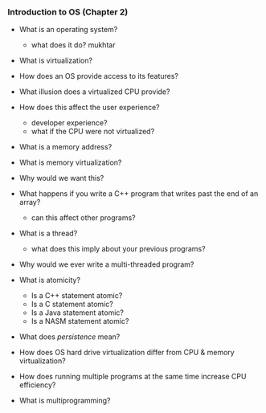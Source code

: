 ### Introduction to OS (Chapter 2)

* What is an operating system?
  * what does it do? mukhtar
* What is virtualization?
* How does an OS provide access to its features?
* What illusion does a virtualized CPU provide?
* How does this affect the user experience?
  * developer experience?
  * what if the CPU were not virtualized?
  
* What is a memory address?
* What is memory virtualization?
* Why would we want this?
* What happens if you write a C++ program that writes past the end of an array?
  * can this affect other programs?
  
* What is a thread?
  * what does this imply about your previous programs?
* Why would we ever write a multi-threaded program?
* What is atomicity?
  * Is a C++ statement atomic?
  * Is a C statement atomic?
  * Is a Java statement atomic?
  * Is a NASM statement atomic?
  
* What does _persistence_ mean?
* How does OS hard drive virtualization differ from CPU & memory virtualization?
* How does running multiple programs at the same time increase CPU efficiency?
* What is multiprogramming?
